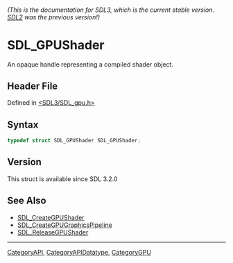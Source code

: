 ###### (This is the documentation for SDL3, which is the current stable version. [SDL2](https://wiki.libsdl.org/SDL2/) was the previous version!)
# SDL_GPUShader

An opaque handle representing a compiled shader object.

## Header File

Defined in [<SDL3/SDL_gpu.h>](https://github.com/libsdl-org/SDL/blob/main/include/SDL3/SDL_gpu.h)

## Syntax

```c
typedef struct SDL_GPUShader SDL_GPUShader;
```

## Version

This struct is available since SDL 3.2.0

## See Also

- [SDL_CreateGPUShader](SDL_CreateGPUShader)
- [SDL_CreateGPUGraphicsPipeline](SDL_CreateGPUGraphicsPipeline)
- [SDL_ReleaseGPUShader](SDL_ReleaseGPUShader)

----
[CategoryAPI](CategoryAPI), [CategoryAPIDatatype](CategoryAPIDatatype), [CategoryGPU](CategoryGPU)

